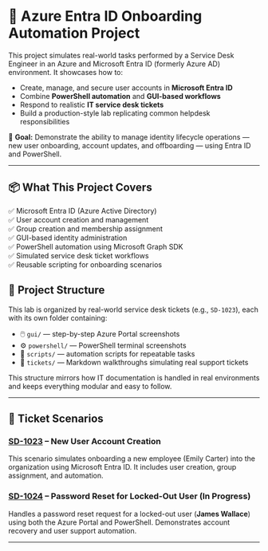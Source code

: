 # 🚀 Azure Entra ID Onboarding Automation Project

This project simulates real-world tasks performed by a Service Desk Engineer in an Azure and Microsoft Entra ID (formerly Azure AD) environment. It showcases how to:

- Create, manage, and secure user accounts in **Microsoft Entra ID**
- Combine **PowerShell automation** and **GUI-based workflows**
- Respond to realistic **IT service desk tickets**
- Build a production-style lab replicating common helpdesk responsibilities

🎯 **Goal:** Demonstrate the ability to manage identity lifecycle operations — new user onboarding, account updates, and offboarding — using Entra ID and PowerShell.

---

## 📦 What This Project Covers

✅ Microsoft Entra ID (Azure Active Directory)  
✅ User account creation and management  
✅ Group creation and membership assignment  
✅ GUI-based identity administration  
✅ PowerShell automation using Microsoft Graph SDK  
✅ Simulated service desk ticket workflows  
✅ Reusable scripting for onboarding scenarios

## 📁 Project Structure

This lab is organized by real-world service desk tickets (e.g., `SD-1023`), each with its own folder containing:

- 🖱️ `gui/` — step-by-step Azure Portal screenshots  
- ⚙️ `powershell/` — PowerShell terminal screenshots  
- 📜 `scripts/` — automation scripts for repeatable tasks  
- 📝 `tickets/` — Markdown walkthroughs simulating real support tickets

This structure mirrors how IT documentation is handled in real environments and keeps everything modular and easy to follow.


---

## 🎫 Ticket Scenarios

### [SD-1023](./tickets/SD-1023/SD-1023-new-user.md) – New User Account Creation

This scenario simulates onboarding a new employee (Emily Carter) into the organization using Microsoft Entra ID. It includes user creation, group assignment, and automation.

### [SD-1024](./tickets/SD-1024/SD-1024-password-reset.md) – Password Reset for Locked-Out User (In Progress)

Handles a password reset request for a locked-out user (**James Wallace**) using both the Azure Portal and PowerShell. Demonstrates account recovery and user support automation.

---


